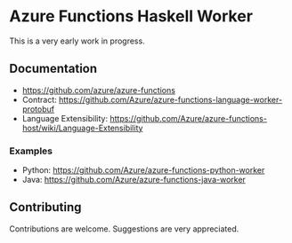 # Azure Functions Haskell Worker

This is a very early work in progress.

## Documentation

* <https://github.com/azure/azure-functions>
* Contract: <https://github.com/Azure/azure-functions-language-worker-protobuf>
* Language Extensibility: <https://github.com/Azure/azure-functions-host/wiki/Language-Extensibility>

### Examples

* Python: <https://github.com/Azure/azure-functions-python-worker>
* Java: <https://github.com/Azure/azure-functions-java-worker>

## Contributing

Contributions are welcome. Suggestions are very appreciated.
